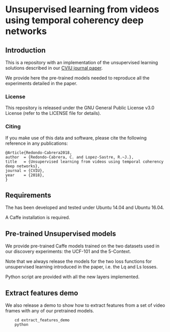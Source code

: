 # Unsupervised learning from videos using temporal coherency deep networks

## Introduction

This is a repository with an implementation of the unsupervised learning solutions described in our [CVIU  journal paper](https://arxiv.org/abs/1801.08100). 


We provide here the pre-trained models needed to reproduce all the experiments detailed in the paper.

### License

This repository is released under the GNU General Public License v3.0 License (refer to the LICENSE file for details).

### Citing

If you make use of this data and software, please cite the following reference in any publications:

	@Article{Redondo-Cabrera2018,
	author 	= {Redondo-Cabrera, C. and Lopez-Sastre, R.~J.},
	title   = {Unsupervised learning from videos using temporal coherency deep networks},
	journal = {CVIU},
	year    = {2018},
	}


## Requirements

The has been developed and tested under Ubuntu 14.04 and Ubuntu 16.04.

 A Caffe installation is required.


## Pre-trained Unsupervised models

We provide pre-trained Caffe models trained on the two datasets used in our discovery experiments: the UCF-101 and the 5-Context.


Note that we always release the models for the two loss functions for unsupervised learning introduced in the paper, i.e. the Lq and Ls losses.

Python script are provided with all the new layers implemented.

## Extract features demo

We also release a demo to show how to extract features from a set of video frames with any of our pretrained models.


```Shell
    cd extract_features_demo
    python 
```


